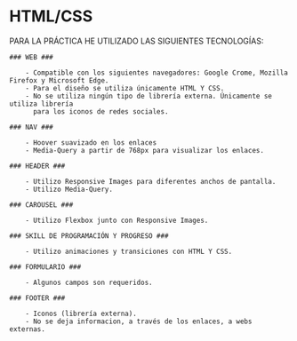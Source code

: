 # HTML/CSS

 PARA LA PRÁCTICA HE UTILIZADO LAS SIGUIENTES TECNOLOGÍAS:

	### WEB ###

		- Compatible con los siguientes navegadores: Google Crome, Mozilla Firefox y Microsoft Edge.
		- Para el diseño se utiliza únicamente HTML Y CSS.
		- No se utiliza ningún tipo de librería externa. Únicamente se utiliza librería
		  para los iconos de redes sociales.

	### NAV ###

		- Hoover suavizado en los enlaces
		- Media-Query a partir de 768px para visualizar los enlaces.

	### HEADER ###

		- Utilizo Responsive Images para diferentes anchos de pantalla.
		- Utilizo Media-Query.

	### CAROUSEL ###

		- Utilizo Flexbox junto con Responsive Images.

	### SKILL DE PROGRAMACIÓN Y PROGRESO ###

		- Utilizo animaciones y transiciones con HTML Y CSS.

	### FORMULARIO ###

		- Algunos campos son requeridos.

	### FOOTER ###

		- Iconos (librería externa).
		- No se deja informacion, a través de los enlaces, a webs externas. 

